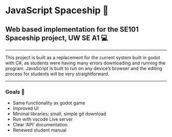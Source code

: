 # JavaScript Spaceship 🚀
## Web based implementation for the SE101 Spaceship project, UW SE A1 💻
- - - -
This project is built as a replacement for the current system built in godot with C#, as students were having many errors downloading and running the program. 
JavaScript is built to run on any device’s browser and the editing process for students will be very straightforward. 
- - - -
### Goals 🥅
* Same functionality as godot game
* Improved UI
* Minimal libraries; small, simple git download
* Run with vscode Live server
* Clear ‘API’ documentation
* Renewed student manual

